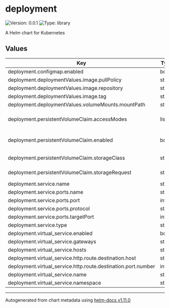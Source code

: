 # deployment

![Version: 0.0.1](https://img.shields.io/badge/Version-0.0.1-informational?style=flat-square) ![Type: library](https://img.shields.io/badge/Type-library-informational?style=flat-square)

A Helm chart for Kubernetes

## Values

| Key | Type | Default | Description |
|-----|------|---------|-------------|
| deployment.configmap.enabled | bool | `false` |  |
| deployment.deploymentValues.image.pullPolicy | string | `"Always"` |  |
| deployment.deploymentValues.image.repository | string | `""` |  |
| deployment.deploymentValues.image.tag | string | `nil` |  |
| deployment.deploymentValues.volumeMounts.mountPath | string | `""` |  |
| deployment.persistentVolumeClaim.accessModes | list | `["ReadWriteMany"]` | set access mode for pe |
| deployment.persistentVolumeClaim.enabled | bool | `false` | enable persistent-volu |
| deployment.persistentVolumeClaim.storageClass | string | `"nfs-client"` | set storage class |
| deployment.persistentVolumeClaim.storageRequest | string | `"1Mi"` | set desired size for p |
| deployment.service.name | string | `""` |  |
| deployment.service.ports.name | string | `"http"` |  |
| deployment.service.ports.port | int | `5002` |  |
| deployment.service.ports.protocol | string | `"TCP"` |  |
| deployment.service.ports.targetPort | int | `5002` |  |
| deployment.service.type | string | `"ClusterIP"` |  |
| deployment.virtual_service.enabled | bool | `true` |  |
| deployment.virtual_service.gateways | string | `""` |  |
| deployment.virtual_service.hosts | string | `""` |  |
| deployment.virtual_service.http.route.destination.host | string | `""` |  |
| deployment.virtual_service.http.route.destination.port.number | int | `5002` |  |
| deployment.virtual_service.name | string | `nil` |  |
| deployment.virtual_service.namespace | string | `"istio-system"` |  |

----------------------------------------------
Autogenerated from chart metadata using [helm-docs v1.11.0](https://github.com/norwoodj/helm-docs/releases/v1.11.0)

